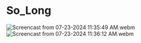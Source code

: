 # So_Long
![Screencast from 07-23-2024 11:35:49 AM.webm](https://github.com/user-attachments/assets/1aa2dc18-186b-4674-8577-7b9161801ddb)
![Screencast from 07-23-2024 11:36:12 AM.webm](https://github.com/user-attachments/assets/27d153a8-343b-4c1c-b93a-0c719d226c84)
